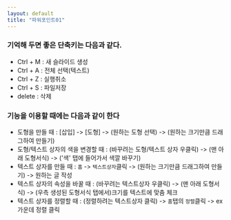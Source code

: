 ```yaml
---
layout: default
title: "파워포인트01"
---
```


<section>
<h3>
기억해 두면 좋은 단축키는 다음과 같다.<br/>
</h3>
<ul>
<li>Ctrl + M : 새 슬라이드 생성</li>
<li>Ctrl + A : 전체 선택(텍스트)</li>
<li>Ctrl + Z : 실행취소</li>
<li>Ctrl + S : 파일저장</li>
<li>delete : 삭제</li>
</ul>
</section>

<section>
<h3>
기능을 이용할 때에는 다음과 같이 한다
</h3>
<ul>
<li>
도형을 만들 때 : [삽입] -> [도형] ->
(원하는 도형 선택) -> (원하는 크기만큼 드래그하여 만들기)
</li>
<li>
도형/텍스트 상자의 색을 변경할 때 : (바꾸려는 도형/텍스트 상자 우클릭) -> (맨 아래 도형서식)
-> ('색' 탭에 들어가서 색깔 바꾸기)
</li>
<li>
텍스트 상자를 만들 때 : <code>홈</code> -> <code>텍스트상자</code>클릭 -> (원하는 크기만큼 드래그하여 만들기) -> 원하는 글 작성 
</li>
<li>
텍스트 상자의 속성을 바꿀 때 : (바꾸려는 텍스트상자 우클릭) -> (맨 아래 도형서식) -> (우측 생성된 도형서식 탭에서)크기를 텍스트에 맞춤 체크
</li>
<li>
텍스트 상자를 정렬할 때 : (정렬하려는 텍스트상자 클릭) -> <code>홈</code>탭의 <code>정렬</code>클릭 -> ex 가운데 정렬 클릭
</li>
</ul>
</section>

